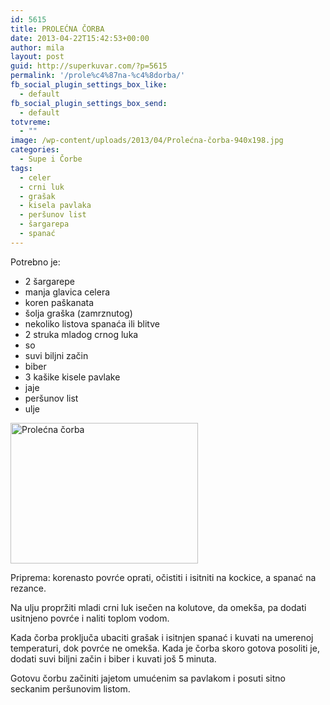 ```yaml
---
id: 5615
title: PROLEĆNA ČORBA
date: 2013-04-22T15:42:53+00:00
author: mila
layout: post
guid: http://superkuvar.com/?p=5615
permalink: '/prole%c4%87na-%c4%8dorba/'
fb_social_plugin_settings_box_like:
  - default
fb_social_plugin_settings_box_send:
  - default
totvreme:
  - ""
image: /wp-content/uploads/2013/04/Prolećna-čorba-940x198.jpg
categories:
  - Supe i Čorbe
tags:
  - celer
  - crni luk
  - grašak
  - kisela pavlaka
  - peršunov list
  - šargarepa
  - spanać
---
```

Potrebno je:

  * 2 šargarepe
  * manja glavica celera
  * koren paškanata
  * šolja graška (zamrznutog)
  * nekoliko listova spanaća ili blitve
  * 2 struka mladog crnog luka
  * so
  * suvi biljni začin
  * biber
  * 3 kašike kisele pavlake
  * jaje
  * peršunov list
  * ulje

<img class="alignnone size-medium wp-image-5616" src="//superkuvar.com/wp-content/uploads/2013/04/Prolećna-čorba-300x225.jpg" alt="Prolećna čorba" width="300" height="225" /> 

Priprema: korenasto povrće oprati, očistiti i isitniti na kockice, a spanać na rezance.

Na ulju propržiti mladi crni luk isečen na kolutove, da omekša, pa dodati usitnjeno povrće i naliti toplom vodom.

Kada čorba proključa ubaciti grašak i isitnjen spanać i kuvati na umerenoj temperaturi, dok povrće ne omekša. Kada je čorba skoro gotova posoliti je, dodati suvi biljni začin i biber i kuvati još 5 minuta.

Gotovu čorbu začiniti jajetom umućenim sa pavlakom i posuti sitno seckanim peršunovim listom.